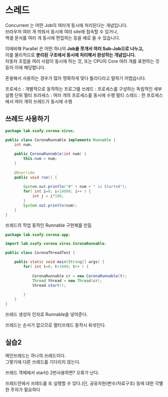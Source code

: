 # 스레드 

Concurrent 는 어떤 Job이 여러개 동시에 처리된다는 개념입니다.    
브라우저 여러 개 띄워서 동시에 여러 site에 접속할 수 있거나,        
엑셀 문서를 여러 개 동시에 편집하는 등을 예로 들 수 있습니다.       
 
이에비해 Parallel 은 어떤 하나의 **Job을 쪼개서 여러 Sub-Job으로 나누고,**         
이를 물리적으로 **분리된 구조에서 동시에 처리해서 완성하는 개념입니다.**              
자동차 조립을 여러 사람이 동시에 하는 것, 또는 CPU의 Core 여러 개를 표현하는 것 등이 이에 해당합니다.   

혼용해서 사용하는 경우가 많아 명확하게 맞다 틀리다라고 말하기 어렵습니다.   

프로세스 : 개별적으로 동작하는 프로그램
쓰레드 : 프로세스를 구성하는 독립적인 세부 실행 단위 
멀티 프러세스 : 여러 개의 프로세스를 동시에 수행
멀티 스레드 : 한 프로세스에서 여러 개의 쓰레드가 동시에 수행 

## 쓰레드 사용하기  
```java
package lab.ssafy.corona.virus;

public class CoronaRunnable implements Runnable {
	int num;
	
	public CoronaRunnable(int num) {
		this.num = num;
	}
	
	@Override
	public void run() {
		
		System.out.println("#" + num + " is Started");
		for( int i=0; i<10000; i++ ) {
			int j = i*100;
		}
		System.out.println(num);
	}
}
```
쓰레드의 작업 동작인 Runnable 구현체를 만듬   
  
```java
package lab.ssafy.corona.app;

import lab.ssafy.corona.virus.CoronaRunnable;

public class CoronaThreadTest {

	public static void main(String[] args) {
		for( int t=0; t<1000; t++ ) {
			
			CoronaRunnable cr = new CoronaRunnable(t);
			Thread thread = new Thread(cr);
			thread.start();
			
		}
	}
}
```
쓰레드 생성자 인자로 Runnable을 넣어준다.   

쓰레드는 순서가 없으므로 멀티쓰레드 동작시 뒤섞인다.   

## 실습2
   
메인쓰레드는 하나의 쓰레드이다.      
그렇기에 다른 쓰레드를 기다리지 않는다.     
   
쓰레드 객체에서 start() 2번사용하면? 오류가 난다.       
      
쓰레드안에서 쓰레드를 또 실행할 수 있다.(단, 공유자원(변수/자료구조) 등에 대한 각별한 주의가 필요하다       





